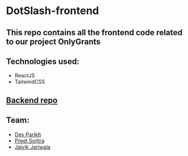 # DotSlash-frontend

## This repo contains all the frontend code related to our project OnlyGrants

## Technologies used:
- ReactJS
- TailwindCSS

## [Backend repo](https://github.com/Dev79844/DotSlash-backend)

## Team:
- [Dev Parikh](https://github.com/dev79844)
- [Preet Sojitra](https://github.com/Preet-Sojitra)
- [Jaivik Jariwala](https://github.com/Jaivik-Jariwala)

